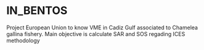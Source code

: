 # IN_BENTOS

Project European Union to know VME in Cadiz Gulf associated to Chamelea gallina fishery.
Main objective is calculate SAR and SOS regading ICES methodology
